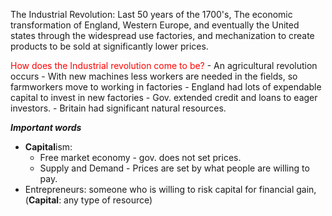 The Industrial Revolution: 
	Last 50 years of the 1700's, The economic transformation of England, Western Europe, and eventually the United states through the widespread use factories, and mechanization to create products to be sold at significantly lower prices.

<span style="color:#ff0000">How does the Industrial revolution come to be?</span>
		- An agricultural revolution occurs
		- With new machines less workers are needed in the fields, so farmworkers move to working in factories 
		- England had lots of expendable capital to invest in new factories
		- Gov. extended credit and loans to eager investors.
		- Britain had significant natural resources.


***Important words***
- **Capital**ism: 
	- Free market economy - gov. does not set prices.
	- Supply and Demand - Prices are set by what people are willing to pay.
- Entrepreneurs: someone who is willing to risk capital for financial gain, (**Capital**: any type of resource)

